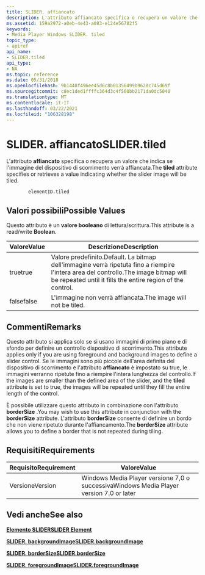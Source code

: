 ```yaml
---
title: SLIDER. affiancato
description: L'attributo affiancato specifica o recupera un valore che indica se l'immagine del dispositivo di scorrimento verrà affiancata.
ms.assetid: 159a2972-a0eb-4e43-a083-e124e56782f5
keywords:
- Media Player Windows SLIDER. tiled
topic_type:
- apiref
api_name:
- SLIDER.tiled
api_type:
- NA
ms.topic: reference
ms.date: 05/31/2018
ms.openlocfilehash: 9b1448f496ee45d6c8b01356499b9628c745d69f
ms.sourcegitcommit: c8ec1ded1ffffc364d3c4f560bb2171da0dc5040
ms.translationtype: MT
ms.contentlocale: it-IT
ms.lasthandoff: 03/22/2021
ms.locfileid: "106328198"
---
```

# <a name="slidertiled"></a><span data-ttu-id="d3edd-104">SLIDER. affiancato</span><span class="sxs-lookup"><span data-stu-id="d3edd-104">SLIDER.tiled</span></span>

<span data-ttu-id="d3edd-105">L'attributo **affiancato** specifica o recupera un valore che indica se l'immagine del dispositivo di scorrimento verrà affiancata.</span><span class="sxs-lookup"><span data-stu-id="d3edd-105">The **tiled** attribute specifies or retrieves a value indicating whether the slider image will be tiled.</span></span>

``` syntax
        elementID.tiled
```

## <a name="possible-values"></a><span data-ttu-id="d3edd-106">Valori possibili</span><span class="sxs-lookup"><span data-stu-id="d3edd-106">Possible Values</span></span>

<span data-ttu-id="d3edd-107">Questo attributo è un **valore booleano** di lettura/scrittura.</span><span class="sxs-lookup"><span data-stu-id="d3edd-107">This attribute is a read/write **Boolean**.</span></span>



| <span data-ttu-id="d3edd-108">Valore</span><span class="sxs-lookup"><span data-stu-id="d3edd-108">Value</span></span> | <span data-ttu-id="d3edd-109">Descrizione</span><span class="sxs-lookup"><span data-stu-id="d3edd-109">Description</span></span>                                                                                 |
|-------|---------------------------------------------------------------------------------------------|
| <span data-ttu-id="d3edd-110">true</span><span class="sxs-lookup"><span data-stu-id="d3edd-110">true</span></span>  | <span data-ttu-id="d3edd-111">Valore predefinito.</span><span class="sxs-lookup"><span data-stu-id="d3edd-111">Default.</span></span> <span data-ttu-id="d3edd-112">La bitmap dell'immagine verrà ripetuta fino a riempire l'intera area del controllo.</span><span class="sxs-lookup"><span data-stu-id="d3edd-112">The image bitmap will be repeated until it fills the entire region of the control.</span></span> |
| <span data-ttu-id="d3edd-113">false</span><span class="sxs-lookup"><span data-stu-id="d3edd-113">false</span></span> | <span data-ttu-id="d3edd-114">L'immagine non verrà affiancata.</span><span class="sxs-lookup"><span data-stu-id="d3edd-114">The image will not be tiled.</span></span>                                                                |



 

## <a name="remarks"></a><span data-ttu-id="d3edd-115">Commenti</span><span class="sxs-lookup"><span data-stu-id="d3edd-115">Remarks</span></span>

<span data-ttu-id="d3edd-116">Questo attributo si applica solo se si usano immagini di primo piano e di sfondo per definire un controllo dispositivo di scorrimento.</span><span class="sxs-lookup"><span data-stu-id="d3edd-116">This attribute applies only if you are using foreground and background images to define a slider control.</span></span> <span data-ttu-id="d3edd-117">Se le immagini sono più piccole dell'area definita del dispositivo di scorrimento e l'attributo **affiancato** è impostato su true, le immagini verranno ripetute fino a riempire l'intera lunghezza del controllo.</span><span class="sxs-lookup"><span data-stu-id="d3edd-117">If the images are smaller than the defined area of the slider, and the **tiled** attribute is set to true, the images will be repeated until they fill the entire length of the control.</span></span>

<span data-ttu-id="d3edd-118">È possibile utilizzare questo attributo in combinazione con l'attributo **borderSize** .</span><span class="sxs-lookup"><span data-stu-id="d3edd-118">You may wish to use this attribute in conjunction with the **borderSize** attribute.</span></span> <span data-ttu-id="d3edd-119">L'attributo **borderSize** consente di definire un bordo che non viene ripetuto durante l'affiancamento.</span><span class="sxs-lookup"><span data-stu-id="d3edd-119">The **borderSize** attribute allows you to define a border that is not repeated during tiling.</span></span>

## <a name="requirements"></a><span data-ttu-id="d3edd-120">Requisiti</span><span class="sxs-lookup"><span data-stu-id="d3edd-120">Requirements</span></span>



| <span data-ttu-id="d3edd-121">Requisito</span><span class="sxs-lookup"><span data-stu-id="d3edd-121">Requirement</span></span> | <span data-ttu-id="d3edd-122">Valore</span><span class="sxs-lookup"><span data-stu-id="d3edd-122">Value</span></span> |
|--------------------|------------------------------------------------------|
| <span data-ttu-id="d3edd-123">Versione</span><span class="sxs-lookup"><span data-stu-id="d3edd-123">Version</span></span><br/> | <span data-ttu-id="d3edd-124">Windows Media Player versione 7,0 o successiva</span><span class="sxs-lookup"><span data-stu-id="d3edd-124">Windows Media Player version 7.0 or later</span></span><br/> |



## <a name="see-also"></a><span data-ttu-id="d3edd-125">Vedi anche</span><span class="sxs-lookup"><span data-stu-id="d3edd-125">See also</span></span>

<dl> <dt>

[<span data-ttu-id="d3edd-126">**Elemento SLIDER**</span><span class="sxs-lookup"><span data-stu-id="d3edd-126">**SLIDER Element**</span></span>](slider-element.md)
</dt> <dt>

[<span data-ttu-id="d3edd-127">**SLIDER. backgroundImage**</span><span class="sxs-lookup"><span data-stu-id="d3edd-127">**SLIDER.backgroundImage**</span></span>](slider-backgroundimage.md)
</dt> <dt>

[<span data-ttu-id="d3edd-128">**SLIDER. borderSize**</span><span class="sxs-lookup"><span data-stu-id="d3edd-128">**SLIDER.borderSize**</span></span>](slider-bordersize.md)
</dt> <dt>

[<span data-ttu-id="d3edd-129">**SLIDER. foregroundImage**</span><span class="sxs-lookup"><span data-stu-id="d3edd-129">**SLIDER.foregroundImage**</span></span>](slider-foregroundimage.md)
</dt> </dl>

 

 





